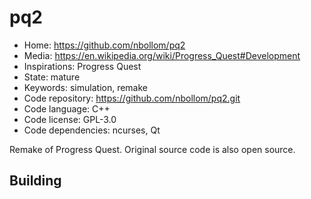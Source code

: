 # pq2

- Home: https://github.com/nbollom/pq2
- Media: https://en.wikipedia.org/wiki/Progress_Quest#Development
- Inspirations: Progress Quest
- State: mature
- Keywords: simulation, remake
- Code repository: https://github.com/nbollom/pq2.git
- Code language: C++
- Code license: GPL-3.0
- Code dependencies: ncurses, Qt

Remake of Progress Quest.
Original source code is also open source.

## Building
